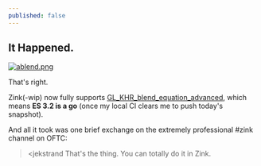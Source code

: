 ```yaml
---
published: false
---
```

## It Happened.

[![ablend.png]({{site.url}}/assets/ablend.png)]({{site.url}}/assets/ablend.png)

That's right.

Zink(-wip) now fully supports [GL_KHR_blend_equation_advanced](https://www.khronos.org/registry/OpenGL/extensions/KHR/KHR_blend_equation_advanced.txt), which means **ES 3.2 is a go** (once my local CI clears me to push today's snapshot).

And all it took was one brief exchange on the extremely professional #zink channel on OFTC:

 > <jekstrand That's the thing.  You can totally do it in Zink.
 
 